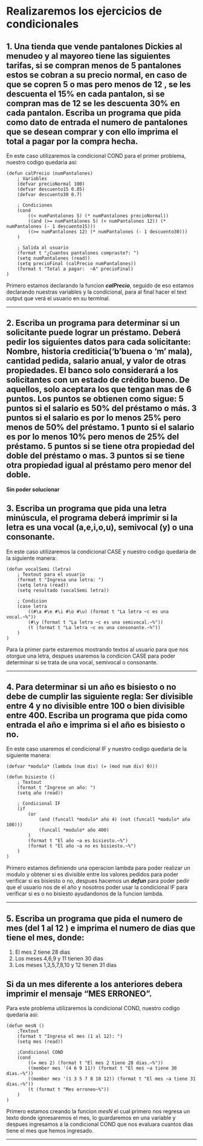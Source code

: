 # Realizaremos los ejercicios de condicionales

## 1. Una tienda que vende pantalones Dickies al menudeo y al mayoreo tiene las siguientes tarifas, si se compran menos de 5 pantalones estos se cobran a su precio normal, en caso de que se copren 5 o mas pero menos de 12 , se les descuenta el 15% en cada pantalon, si se compran mas de 12 se les descuenta 30% en cada pantalon. Escriba un programa que pida como dato de entrada el numero de pantalones que se desean comprar y con ello imprima el total a pagar por la compra hecha.

En este caso utilizaremos la condicional COND para el primer problema, nuestro codigo quedaria asi:

~~~
(defun calPrecio (numPantalones)
    ; Variables
    (defvar precioNormal 100)
    (defvar descuento15 0.85)
    (defvar descuento30 0.7)
    
    ; Condiciones
    (cond 
        ((< numPantalones 5) (* numPantalones precioNormal))
        ((and (>= numPantalones 5) (< numPantalones 12)) (* numPantalones (- 1 descuento15)))
        ((>= numPantalones 12) (* numPantalones (- 1 descuento30)))
    )

    ; Salida al usuario
    (format t "¿Cuantos pantalones compraste?: ")
    (setq numPantalones (read))
    (setq precioFinal (calPrecio numPantalones))
    (format t "Total a pagar:  ~A" precioFinal)
)
~~~

Primero estamos declarando la funcion ***calPrecio***, seguido de eso estamos declarando nuestras variables y la condicional, para al final hacer el text output que verá el usuario en su terminal.
___


## 2. Escriba un programa para determinar si un solicitante puede lograr un préstamo. Deberá pedir los siguientes datos para cada solicitante: Nombre, historia crediticia(‘b’buena o ‘m’ mala), cantidad pedida, salario anual, y valor de otras propiedades.  El banco solo considerará a los solicitantes con un estado de crédito bueno. De aquellos, solo aceptara los que tengan mas de 6 puntos.  Los puntos se obtienen como sigue: 5 puntos si el salario es 50% del préstamo o más. 3 puntos si el salario es por lo menos 25% pero menos de 50% del préstamo. 1 punto si el salario es por lo menos 10% pero menos de 25% del préstamo. 5 puntos si se tiene otra propiedad del doble del préstamo o mas. 3 puntos si se tiene otra propiedad igual al préstamo pero menor del doble.

**Sin poder solucionar**

## 3. Escriba un programa que pida una letra minúscula, el programa deberá imprimir si la letra es una vocal (a,e,i,o,u), semivocal (y) o una consonante.

En este caso utilizaremos la condicional CASE y nuestro codigo quedaria de la siguiente manera:

~~~
(defun vocalSemi (letra)
    ; Textout para el usuario
    (format t "Ingresa una letra: ")
    (setq letra (read))
    (setq resultado (vocalSemi letra))
    
    ; Condicion
    (case letra
        ((#\a #\e #\i #\o #\u) (format t "La letra ~c es una vocal.~%"))
        (#\y (format t "La letra ~c es una semivocal.~%"))
        (t (format t "La letra ~c es una consonante.~%"))
    )
)
~~~

Para la primer parte estaremos mostrando textos al usuario para que nos otorgue una letra, despues usaremos la condicion CASE para poder determinar si se trata de una vocal, semivocal o consonante.
___

## 4. Para determinar si un año es bisiesto o no debe de cumplir las siguiente regla: Ser divisible entre 4 y no divisible entre 100 o bien divisible entre 400.  Escriba un programa que pida como entrada el año e imprima si el año es bisiesto o no.

En este caso usaremos el condicional IF y nuestro codigo quedaria de la siguiente manera:

~~~
(defvar *modulo* (lambda (num div) (= (mod num div) 0)))

(defun bisiesto ()
    ; Textout
    (format t "Ingrese un año: ")
    (setq año (read))

    ; Condicional IF
    (if 
        (or
            (and (funcall *modulo* año 4) (not (funcall *modulo* año 100)))
            (funcall *modulo* año 400)
        )
        (format t "El año ~a es bisiesto.~%")
        (format t "El año ~a no es bisiesto.~%")
    )
)
~~~

Primero estamos definiendo una operacion lambda para poder realizar un modulo y obtener si es divisible entre los valores pedidos para poder verificar si es bisiesto o no, despues hacemos un ***defun*** para poder pedir que el usuario nos de el año y nosotros poder usar la condicional IF para verificar si es o no bisiesto ayudandonos de la funcion lambda.

___

## 5. Escriba un programa que pida el numero de mes (del 1 al 12 ) e imprima el numero de dias que tiene el mes, donde:
   1. El mes 2 tiene 28 dias
   2. Los meses 4,6,9 y 11 tienen 30 dias
   3. Los meses 1,3,5,7,8,10 y 12 tienen 31 dias
## Si da un mes diferente a los anteriores debera imprimir el mensaje “MES ERRONEO”.

Para este problema utilizaremos la condicional COND, nuestro codigo quedaria asi:

~~~
(defun mesN ()
    ;Textout
    (format t "Ingresa el mes (1 al 12): ")
    (setq mes (read))

    ;Condicional COND
    (cond 
        ((= mes 2) (format t "El mes 2 tiene 28 dias.~%"))
        ((member mes '(4 6 9 11)) (format t "El mes ~a tiene 30 dias.~%"))
        ((member mes '(1 3 5 7 8 10 12)) (format t "El mes ~a tiene 31 dias.~%"))
        (t (format t "Mes erroneo~%"))
    )
)
~~~

Primero estamos creando la funcion *mesN* el cual primero nos regresa un texto donde ignresaremos el mes, lo guardaremos en una variable y despues ingresamos a la condicional COND que nos evaluara cuantos dias tiene el mes que hemos ingresado.

___